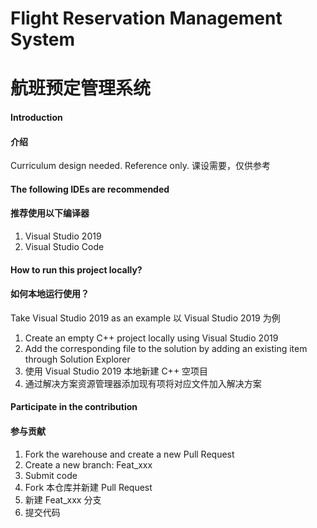 # Flight Reservation Management System
# 航班预定管理系统

#### Introduction
#### 介绍

Curriculum design needed. Reference only.
课设需要，仅供参考

#### The following IDEs are recommended
#### 推荐使用以下编译器

1.  Visual Studio 2019
2.  Visual Studio Code

#### How to run this project locally?
#### 如何本地运行使用？

Take Visual Studio 2019 as an example
以 Visual Studio 2019 为例

1. Create an empty C++ project locally using Visual Studio 2019
2. Add the corresponding file to the solution by adding an existing item through Solution Explorer
1. 使用  Visual Studio 2019 本地新建 C++ 空项目
2. 通过解决方案资源管理器添加现有项将对应文件加入解决方案

#### Participate in the contribution
#### 参与贡献

1.  Fork the warehouse and create a new Pull Request
2.  Create a new branch: Feat_xxx
3.  Submit code
1.  Fork 本仓库并新建 Pull Request
2.  新建 Feat_xxx 分支
3.  提交代码